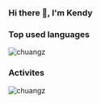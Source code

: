 ### Hi there 👋, I'm Kendy

### Top used languages
<img src="https://github-readme-stats.vercel.app/api/top-langs/?username=chuangz&show_icons=true&count_private=false&theme=tokyonight" alt="chuangz" />

### Activites
<img src="https://github-readme-stats.vercel.app/api?username=chuangz&show_icons=true&theme=tokyonight" alt="chuangz" />
